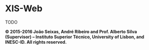 # XIS-Web
TODO

**© 2015-2016 João Seixas, André Ribeiro and Prof. Alberto Silva (Supervisor) – Instituto Superior Técnico, University of Lisbon, and INESC-ID. All rights reserved.**